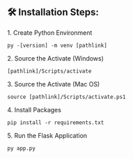 <h2>🛠️ Installation Steps:</h2>

<p>1. Create Python Environment</p>

```
py -[version] -m venv [pathlink]
```

<p>2. Source the Activate (Windows)</p>

```
[pathlink]/Scripts/activate
```

<p>3. Source the Activate (Mac OS)</p>

```
source [pathlink]/Scripts/activate.ps1
```

<p>4. Install Packages</p>

```
pip install -r requirements.txt
```

<p>5. Run the Flask Application</p>

```
py app.py
```


 
